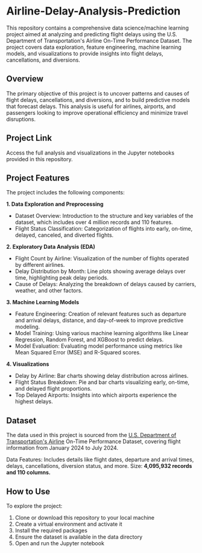 # Airline-Delay-Analysis-Prediction

This repository contains a comprehensive data science/machine learning project aimed at analyzing and predicting flight delays using the U.S. Department of Transportation's Airline On-Time Performance Dataset. The project covers data exploration, feature engineering, machine learning models, and visualizations to provide insights into flight delays, cancellations, and diversions.

## Overview

The primary objective of this project is to uncover patterns and causes of flight delays, cancellations, and diversions, and to build predictive models that forecast delays. This analysis is useful for airlines, airports, and passengers looking to improve operational efficiency and minimize travel disruptions.

## Project Link

Access the full analysis and visualizations in the Jupyter notebooks provided in this repository.

## Project Features

The project includes the following components:

**1. Data Exploration and Preprocessing**
- Dataset Overview: Introduction to the structure and key variables of the dataset, which includes over 4 million records and 110 features.
- Flight Status Classification: Categorization of flights into early, on-time, delayed, canceled, and diverted flights.

**2. Exploratory Data Analysis (EDA)**
- Flight Count by Airline: Visualization of the number of flights operated by different airlines.
- Delay Distribution by Month: Line plots showing average delays over time, highlighting peak delay periods.
- Cause of Delays: Analyzing the breakdown of delays caused by carriers, weather, and other factors.

**3. Machine Learning Models**
- Feature Engineering: Creation of relevant features such as departure and arrival delays, distance, and day-of-week to improve predictive modeling.
- Model Training: Using various machine learning algorithms like Linear Regression, Random Forest, and XGBoost to predict delays.
- Model Evaluation: Evaluating model performance using metrics like Mean Squared Error (MSE) and R-Squared scores.
  
**4. Visualizations**
- Delay by Airline: Bar charts showing delay distribution across airlines.
- Flight Status Breakdown: Pie and bar charts visualizing early, on-time, and delayed flight proportions.
- Top Delayed Airports: Insights into which airports experience the highest delays.

## Dataset

The data used in this project is sourced from the [U.S. Department of Transportation's Airline](https://www.transtats.bts.gov/DL_SelectFields.aspx?gnoyr_VQ=FGJ&QO_fu146_anzr=b0-gvzr) On-Time Performance Dataset, covering flight information from January 2024 to July 2024.

Data Features: Includes details like flight dates, departure and arrival times, delays, cancellations, diversion status, and more.
Size: **4,095,932 records and 110 columns.**


## How to Use

To explore the project:

1. Clone or download this repository to your local machine
2. Create a virtual environment and activate it
3. Install the required packages
4. Ensure the dataset is available in the data directory
5. Open and run the Jupyter notebook
